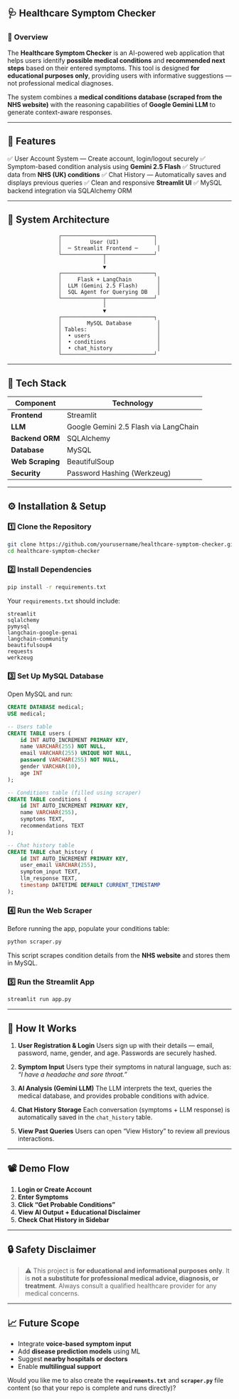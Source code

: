 

## 🩺 Healthcare Symptom Checker

### 📘 **Overview**

The **Healthcare Symptom Checker** is an AI-powered web application that helps users identify **possible medical conditions** and **recommended next steps** based on their entered symptoms.
This tool is designed **for educational purposes only**, providing users with informative suggestions — not professional medical diagnoses.

The system combines a **medical conditions database (scraped from the NHS website)** with the reasoning capabilities of **Google Gemini LLM** to generate context-aware responses.

---

## 🚀 **Features**

✅ User Account System — Create account, login/logout securely
✅ Symptom-based condition analysis using **Gemini 2.5 Flash**
✅ Structured data from **NHS (UK) conditions**
✅ Chat History — Automatically saves and displays previous queries
✅ Clean and responsive **Streamlit UI**
✅ MySQL backend integration via SQLAlchemy ORM

---

## 🧠 **System Architecture**

```
                ┌─────────────────────────────┐
                │         User (UI)           │
                │  ─ Streamlit Frontend ─      │
                └─────────────┬───────────────┘
                              │
                              ▼
                ┌─────────────────────────────┐
                │     Flask + LangChain        │
                │  LLM (Gemini 2.5 Flash)      │
                │  SQL Agent for Querying DB   │
                └─────────────┬───────────────┘
                              │
                              ▼
                ┌─────────────────────────────┐
                │        MySQL Database        │
                │ Tables:                      │
                │  • users                     │
                │  • conditions                │
                │  • chat_history              │
                └─────────────────────────────┘
```

---

## 🧩 **Tech Stack**

| Component        | Technology                            |
| ---------------- | ------------------------------------- |
| **Frontend**     | Streamlit                             |
| **LLM**          | Google Gemini 2.5 Flash via LangChain |
| **Backend ORM**  | SQLAlchemy                            |
| **Database**     | MySQL                                 |
| **Web Scraping** | BeautifulSoup                         |
| **Security**     | Password Hashing (Werkzeug)           |

---

## ⚙️ **Installation & Setup**

### **1️⃣ Clone the Repository**

```bash
git clone https://github.com/yourusername/healthcare-symptom-checker.git
cd healthcare-symptom-checker
```

### **2️⃣ Install Dependencies**

```bash
pip install -r requirements.txt
```

Your `requirements.txt` should include:

```
streamlit
sqlalchemy
pymysql
langchain-google-genai
langchain-community
beautifulsoup4
requests
werkzeug
```

### **3️⃣ Set Up MySQL Database**

Open MySQL and run:

```sql
CREATE DATABASE medical;
USE medical;

-- Users table
CREATE TABLE users (
    id INT AUTO_INCREMENT PRIMARY KEY,
    name VARCHAR(255) NOT NULL,
    email VARCHAR(255) UNIQUE NOT NULL,
    password VARCHAR(255) NOT NULL,
    gender VARCHAR(10),
    age INT
);

-- Conditions table (filled using scraper)
CREATE TABLE conditions (
    id INT AUTO_INCREMENT PRIMARY KEY,
    name VARCHAR(255),
    symptoms TEXT,
    recommendations TEXT
);

-- Chat history table
CREATE TABLE chat_history (
    id INT AUTO_INCREMENT PRIMARY KEY,
    user_email VARCHAR(255),
    symptom_input TEXT,
    llm_response TEXT,
    timestamp DATETIME DEFAULT CURRENT_TIMESTAMP
);
```

### **4️⃣ Run the Web Scraper**

Before running the app, populate your conditions table:

```bash
python scraper.py
```

This script scrapes condition details from the **NHS website** and stores them in MySQL.

### **5️⃣ Run the Streamlit App**

```bash
streamlit run app.py
```

---

## 💬 **How It Works**

1. **User Registration & Login**
   Users sign up with their details — email, password, name, gender, and age. Passwords are securely hashed.

2. **Symptom Input**
   Users type their symptoms in natural language, such as:
   *“I have a headache and sore throat.”*

3. **AI Analysis (Gemini LLM)**
   The LLM interprets the text, queries the medical database, and provides probable conditions with advice.

4. **Chat History Storage**
   Each conversation (symptoms + LLM response) is automatically saved in the `chat_history` table.

5. **View Past Queries**
   Users can open “View History” to review all previous interactions.

---

## 📽️ **Demo Flow**

1. **Login or Create Account**
2. **Enter Symptoms**
3. **Click “Get Probable Conditions”**
4. **View AI Output + Educational Disclaimer**
5. **Check Chat History in Sidebar**

---

## 🔒 **Safety Disclaimer**

> ⚠️ This project is **for educational and informational purposes only**.
> It is **not a substitute for professional medical advice, diagnosis, or treatment**.
> Always consult a qualified healthcare provider for any medical concerns.

---

## 📈 **Future Scope**

* Integrate **voice-based symptom input**
* Add **disease prediction models** using ML
* Suggest **nearby hospitals or doctors**
* Enable **multilingual support**



Would you like me to also create the **`requirements.txt`** and **`scraper.py`** file content (so that your repo is complete and runs directly)?

